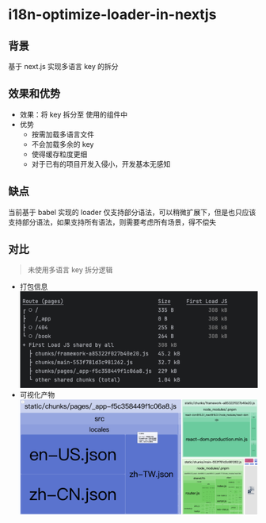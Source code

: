 # i18n-optimize-loader-in-nextjs
## 背景
基于 next.js 实现多语言 key 的拆分

## 效果和优势
- 效果：将 key 拆分至 使用的组件中
- 优势
  - 按需加载多语言文件
  - 不会加载多余的 key
  - 使得缓存粒度更细
  - 对于已有的项目开发入侵小，开发基本无感知

## 缺点
当前基于 babel 实现的 loader 仅支持部分语法，可以稍微扩展下，但是也只应该支持部分语法，如果支持所有语法，则需要考虑所有场景，得不偿失

## 对比
> 未使用多语言 key 拆分逻辑
- 打包信息
![打包信息](./asset/打包信息-01.png)
- 可视化产物
![可视化分析](./asset/产物可视化分析-01.png)